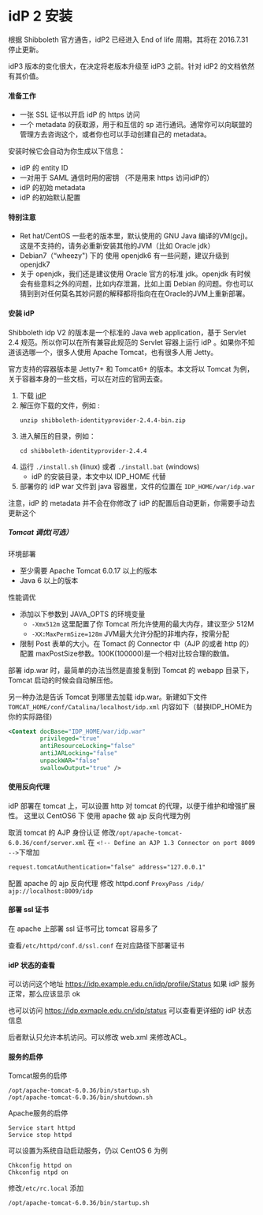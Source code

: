# idP 2 安装

根据 Shibboleth 官方通告，idP2 已经进入 End of life 周期。其将在 2016.7.31 停止更新。

idP3 版本的变化很大，在决定将老版本升级至 idP3 之前。针对 idP2 的文档依然有其价值。

#### 准备工作

- 一张 SSL 证书以开启 idP 的 https 访问
- 一个 metadata 的获取源，用于和互信的 sp 进行通讯。通常你可以向联盟的管理方去咨询这个，或者你也可以手动创建自己的 metadata。

安装时候它会自动为你生成以下信息：
- idP 的 entity ID
- 一对用于 SAML 通信时用的密钥 （不是用来 https 访问idP的）
- idP 的初始 metadata
- idP 的初始默认配置

#### 特别注意

- Ret hat/CentOS 一些老的版本里，默认使用的 GNU Java 编译的VM(gcj)。这是不支持的，请务必重新安装其他的JVM（比如 Oracle jdk）
- Debian7（“wheezy") 下的 使用 openjdk6 有一些问题，建议升级到 openjdk7
- 关于 openjdk，我们还是建议使用 Oracle 官方的标准 jdk。openjdk 有时候会有些意料之外的问题，比如内存泄漏，比如上面 Debian 的问题。你也可以猜到到对任何莫名其妙问题的解释都将指向在在Oracle的JVM上重新部署。

#### 安装 idP

Shibboleth idp V2 的版本是一个标准的 Java web application，基于 Servlet 2.4 规范。所以你可以在所有兼容此规范的 Servlet 容器上运行 idP 。如果你不知道该选哪一个，很多人使用 Apache Tomcat，也有很多人用 Jetty。

官方支持的容器版本是 Jetty7+ 和 Tomcat6+ 的版本。本文将以 Tomcat 为例，关于容器本身的一些文档，可以在对应的官网去查。

1. 下载 [idP](http://shibboleth.net/downloads/identity-provider/2.4.4/) 
2. 解压你下载的文件，例如 : 
	```
	unzip shibboleth-identityprovider-2.4.4-bin.zip
	```
3. 进入解压的目录，例如：
	```
	cd shibboleth-identityprovider-2.4.4
	```
4. 运行 ```./install.sh``` (linux) 或者 ```./install.bat``` (windows)
	- idP 的安装目录，本文中以 IDP_HOME 代替
5. 部署你的 idP war 文件到 java 容器里，文件的位置在 ```IDP_HOME/war/idp.war```

注意，idP 的 metadata 并不会在你修改了 idP 的配置后自动更新，你需要手动去更新这个

##### Tomcat 调优(可选）

环境部署
- 至少需要 Apache Tomcat 6.0.17 以上的版本
- Java 6 以上的版本

性能调优
- 添加以下参数到 JAVA_OPTS 的环境变量
	-  ```-Xmx512m``` 这里配置了你 Tomcat 所允许使用的最大内存，建议至少 512M
	-  ```-XX:MaxPermSize=128m``` JVM最大允许分配的非堆内存，按需分配
- 限制 Post 表单的大小。在 Tomact 的 Connector 中（AJP 的或者 http 的）配置 maxPostSize参数。100K(100000)是一个相对比较合理的数值。

部署 idp.war 时，最简单的办法当然是直接复制到 Tomcat 的 webapp 目录下，Tomcat 启动的时候会自动解压他。

另一种办法是告诉 Tomcat 到哪里去加载 idp.war。新建如下文件 ```TOMCAT_HOME/conf/Catalina/localhost/idp.xml``` 内容如下（替换IDP_HOME为你的实际路径)
```xml
<Context docBase="IDP_HOME/war/idp.war"
         privileged="true"
         antiResourceLocking="false"
         antiJARLocking="false"
         unpackWAR="false"
         swallowOutput="true" />
```

#### 使用反向代理

idP 部署在 tomcat 上，可以设置 http 对 tomcat 的代理，以便于维护和增强扩展性。
这里以 CentOS6 下 使用 apache 做 ajp 反向代理为例

取消 tomcat 的 AJP 身份认证
修改```/opt/apache-tomcat-6.0.36/conf/server.xml```
在 ```<!-- Define an AJP 1.3 Connector on port 8009 -->```下增加
```xml
request.tomcatAuthentication="false" address="127.0.0.1"
```

配置 apache 的 ajp 反向代理
修改 httpd.conf
```ProxyPass /idp/ ajp://localhost:8009/idp```

#### 部署 ssl 证书

在 apache 上部署 ssl 证书可比 tomcat 容易多了

查看```/etc/httpd/conf.d/ssl.conf```
在对应路径下部署证书

#### idP 状态的查看

可以访问这个地址 https://idp.example.edu.cn/idp/profile/Status
如果 idP 服务正常，那么应该显示 ok

也可以访问 https://idp.exmaple.edu.cn/idp/status
可以查看更详细的 idP 状态信息

后者默认只允许本机访问。可以修改 web.xml 来修改ACL。

#### 服务的启停

Tomcat服务的启停
```
/opt/apache-tomcat-6.0.36/bin/startup.sh
/opt/apache-tomcat-6.0.36/bin/shutdown.sh
```
Apache服务的启停
```
Service start httpd
Service stop httpd
```

可以设置为系统自动启动服务，仍以 CentOS 6 为例
```
Chkconfig httpd on
Chkconfig ntpd on
```
修改```/etc/rc.local```
添加
```
/opt/apache-tomcat-6.0.36/bin/startup.sh
```